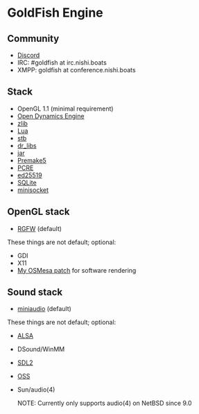 # GoldFish Engine

## Community

 - [Discord](https://discord.gg/yHWZVwu2Ta)
 - IRC: #goldfish at irc.nishi.boats
 - XMPP: goldfish at conference.nishi.boats

## Stack
 - OpenGL 1.1 (minimal requirement)
 - [Open Dynamics Engine](https://ode.org)
 - [zlib](https://zlib.net)
 - [Lua](https://lua.org)
 - [stb](https://github.com/nothings/stb)
 - [dr\_libs](https://github.com/mackron/dr_libs)
 - [jar](https://github.com/kd7tck/jar)
 - [Premake5](https://premake.github.io)
 - [PCRE](https://pcre.org)
 - [ed25519](https://github.com/orlp/ed25519)
 - [SQLite](https://www.sqlite.org)
 - [minisocket](https://github.com/pyrite-dev/minisocket)

## OpenGL stack
 - [RGFW](https://github.com/ColleagueRiley/RGFW) (default)

These things are not default; optional:
 - GDI
 - X11
 - [My OSMesa patch](https://github.com/nishiowo/osmesa) for software rendering

## Sound stack
 - [miniaudio](https://github.com/mackron/miniaudio) (default)

These things are not default; optional:
 - [ALSA](https://www.alsa-project.org)
 - DSound/WinMM
 - [SDL2](https://wiki.libsdl.org/SDL2)
 - [OSS](http://www.4front-tech.com/oss.html)
 - Sun/audio(4)

   NOTE: Currently only supports audio(4) on NetBSD since 9.0
